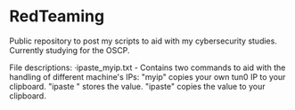 # RedTeaming
Public repository to post my scripts to aid with my cybersecurity studies. Currently studying for the OSCP.

File descriptions:
  ·ipaste_myip.txt - Contains two commands to aid with the handling of different machine's IPs:
    "myip" copies your own tun0 IP to your clipboard.
    "ipaste <IP>" stores the <IP> value. "ipaste" copies the <IP> value to your clipboard.
